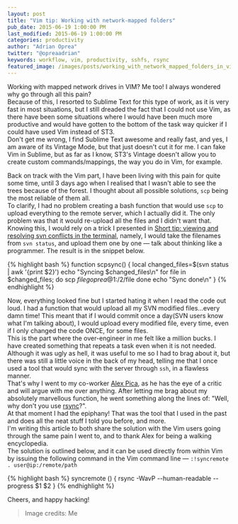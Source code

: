 ```yaml
---
layout: post
title: "Vim tip: Working with network-mapped folders"
pub_date: 2015-06-19 1:00:00 PM
last_modified: 2015-06-19 1:00:00 PM
categories: productivity
author: "Adrian Oprea"
twitter: "@opreaadrian"
keywords: workflow, vim, productivity, sshfs, rsync
featured_image: /images/posts/working_with_network_mapped_folders_in_vim/paper_vim.jpg
---
```


Working with mapped network drives in VIM? Me too! I always wondered why go through all this pain?  
Because of this, I resorted to Sublime Text for this type of work, as it is very fast in most situations,
but I still dreaded the fact that I could not use Vim, as there have been some situations where I
would have been much more productive and would have gotten to the bottom of the task way quicker if I could have used Vim instead of ST3.  
Don't get me wrong, I find Sublime Text awesome and really fast, and yes, I am aware of its Vintage Mode, but that just
doesn't cut it for me. I can fake Vim in Sublime, but as far as I know, ST3's Vintage  doesn't allow you to create
custom commands/mappings, the way you do in Vim, for example.

Back on track with the Vim part, I have been living with this pain for quite some time,
until 3 days ago when I realised that I wasn't able to see the trees because of the forest.
I thought about all possible solutions, `scp` being the most reliable of them all.  
To clarify, I had no problem creating a bash function that would use `scp` to upload everything to the remote server, which I actually did it.
The only problem was that it would re-upload all the files and I didn't want that.
Knowing this, I would rely on a trick I presented in
[Short tip: viewing and resolving svn conflicts in the terminal](https://codesi.nz/short-tip-viewing-and-resolving-svn-conflicts-in-the-terminal/), 
namely, I would take the filenames from `svn status`, and upload them one by one &mdash; talk about thinking like a programmer. The result is in the snippet below.

{% highlight bash %}
function scpsync() {
    local changed_files=$(svn status | awk '{print $2}')
    echo "Syncing $changed_files\n"
    for file in $changed_files; do
        scp $file goprea@$1:/$2/$file
    done
    echo "Sync done\n"
}
{% endhighlight %}

Now, everything looked fine but I started hating it when I read the code out loud.
I had a function that would upload all my SVN modified files…every damn time!
This meant that if I would commit once a day(SVN users know what I'm talking about),
I would upload every modified file, every time, even if I only changed the code ONCE, for some files.  
This is the part where the over-engineer in me felt like a million bucks.
I have created something that repeats a task even when it is not needed. Although it was ugly as hell,
it was useful to me so I had to brag about it, but there was still a little voice in the back of my head,
telling me that I once used a tool that would sync with the server through `ssh`, in a flawless manner.  
That's why I went to my co-worker [Alex Pica](https://github.com/pennycoders), as he has the eye of a critic and will argue with me over anything.
After letting me brag about my absolutely marvellous function, he went something along the lines of: "Well, why don't you use [rsync](https://en.wikipedia.org/wiki/Rsync)?".  
At that moment I had the epiphany! That was the tool that I used in the past and does all the neat stuff I told you before, and more.  
I'm writing this article to both share the solution with the Vim users going through the same pain I went to, and to thank Alex for being a walking encyclopedia.  
The solution is outlined below, and it can be used directly from within Vim by issuing the following command in the Vim command line &mdash; `:!syncremote . user@ip:/remote/path`

{% highlight bash %}
syncremote () {
  rsync -WavP --human-readable --progress $1 $2
}
{% endhighlight %}

Cheers, and happy hacking!

> Image credits: Me
